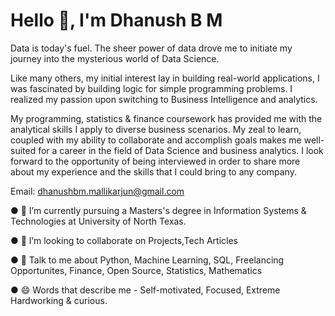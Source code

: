 # Hello 👋, I'm Dhanush B M

Data is today's fuel. The sheer power of data drove me to initiate my journey into the mysterious world of Data Science.

Like many others, my initial interest lay in building real-world applications, I was fascinated by building logic for simple programming problems. I realized my passion upon switching to Business Intelligence and analytics. 

My programming, statistics & finance coursework has provided me with the analytical skills I apply to diverse business scenarios. My zeal to learn, coupled with my ability to collaborate and accomplish goals makes me well-suited for a career in the field of Data Science and business analytics. I look forward to the opportunity of being interviewed in order to share more about my experience and the skills that I could bring to any company.

Email: dhanushbm.mallikarjun@gmail.com



● 🌱 I’m currently pursuing a Masters's degree in Information Systems & Technologies at University of North Texas.

● 👯 I’m looking to collaborate on Projects,Tech Articles

● 💬 Talk to me about Python, Machine Learning, SQL, Freelancing Opportunites, Finance, Open Source, Statistics, Mathematics

● 😄 Words that describe me - Self-motivated, Focused, Extreme Hardworking & curious.
